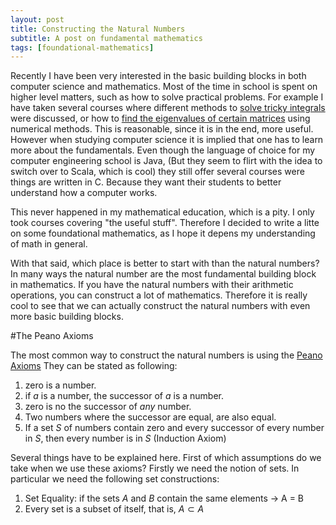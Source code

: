 ```yaml
---
layout: post
title: Constructing the Natural Numbers
subtitle: A post on fundamental mathematics
tags: [foundational-mathematics]
---
```


Recently I have been very interested in the basic building blocks in both computer science and mathematics. Most of the time in school is spent on higher level matters, such as how to solve practical problems. For example I have taken several courses where different methods to [solve tricky integrals](https://en.wikipedia.org/wiki/Simpson%27s_rule) were discussed, or how to [find the eigenvalues of certain matrices](https://en.wikipedia.org/wiki/QR_algorithm) using numerical methods. This is reasonable, since it is in the end, more useful. However when studying computer science it is implied that one has to learn more about the fundamentals. Even though the language of choice for my computer engineering school is Java, (But they seem to flirt with the idea to switch over to Scala, which is cool) they still offer several courses were things are written in C. Because they want their students to better understand how a computer works.

This never happened in my mathematical education, which is a pity. I only took courses covering "the useful stuff". Therefore I decided to write a litte on some foundational mathematics, as I hope it depens my understanding of math in general.

With that said, which place is better to start with than the natural numbers? In many ways the natural number are the most fundamental building block in mathematics. If you have the natural numbers with their arithmetic operations, you can construct a lot of mathematics. Therefore it is really cool to see that we can actually construct the natural numbers with even more basic building blocks.

#The Peano Axioms

The most common way to construct the natural numbers is using the [Peano Axioms](http://mathworld.wolfram.com/PeanosAxioms.html) They can be stated as following:
1. zero is a number.
2. if $a$ is a number, the successor of $a$ is a number.
3. zero is no the successor of *any* number.
4. Two numbers where the successor are equal, are also equal.
5. If a set $S$ of numbers contain zero and every successor of every number in $S$, then every number is in $S$ (Induction Axiom)

Several things have to be explained here. First of which assumptions do we take when we use these axioms? Firstly we need the notion of sets. In particular we need the following set constructions:
1. Set Equality: if the sets $A$ and $B$ contain the same elements $\rightarrow$ A = B
2. Every set is a subset of itself, that is, $A \subset A$
